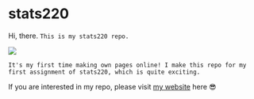 # stats220
Hi, there. `This is my stats220 repo.`

![](https://media1.giphy.com/media/jurcfxao8M3yzHmCjS/200w.gif?cid=82a1493bcmqvlwh631j5jz8xdq1j2wqb2o0r48u4y84npb6y&rid=200w.gif&ct=g)

`It's my first time making own pages online! I make this repo for my first assignment of stats220, which is quite exciting.`

If you are interested in my repo, please visit [my website](https://danning-k.github.io/stats220/) here 😎
